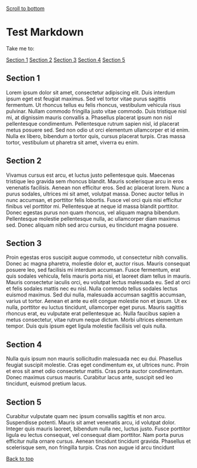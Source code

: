 <a id="scroll-to-top"></a>
[Scroll to bottom](#scroll-to-bottom)

# Test Markdown

Take me to:

[Section 1](#section1)
[Section 2](#section2)
[Section 3](#section3)
[Section 4](#section4)
[Section 5](#section5)

## <a id="section1"> **Section 1** <a> 

Lorem ipsum dolor sit amet, consectetur adipiscing elit. Duis interdum ipsum eget est feugiat maximus. Sed vel tortor vitae purus sagittis fermentum. Ut rhoncus tellus eu felis rhoncus, vestibulum vehicula risus pulvinar. Nullam commodo fringilla justo vitae commodo. Duis tristique nisl mi, at dignissim mauris convallis a. Phasellus placerat ipsum non nisl pellentesque condimentum. Pellentesque rutrum sapien nisl, id placerat metus posuere sed. Sed non odio ut orci elementum ullamcorper et id enim. Nulla ex libero, bibendum a tortor quis, cursus placerat turpis. Cras massa tortor, vestibulum ut pharetra sit amet, viverra eu enim.

## <a id="section2">**Section 2**<a>

Vivamus cursus est arcu, et luctus justo pellentesque quis. Maecenas tristique leo gravida sem rhoncus blandit. Mauris scelerisque arcu in eros venenatis facilisis. Aenean non efficitur eros. Sed ac placerat lorem. Nunc a purus sodales, ultrices mi sit amet, volutpat massa. Donec auctor tellus in nunc accumsan, et porttitor felis lobortis. Fusce vel orci quis nisi efficitur finibus vel porttitor mi. Pellentesque at neque id massa blandit porttitor. Donec egestas purus non quam rhoncus, vel aliquam magna bibendum. Pellentesque molestie pellentesque nulla, ac ullamcorper diam maximus sed. Donec aliquam nibh sed arcu cursus, eu tincidunt magna posuere.

## <a id="section3">**Section 3**<a> 

Proin egestas eros suscipit augue commodo, ut consectetur nibh convallis. Donec ac magna pharetra, molestie dolor et, auctor risus. Mauris consequat posuere leo, sed facilisis mi interdum accumsan. Fusce fermentum, erat quis sodales vehicula, felis mauris porta nisi, et laoreet diam tellus in mauris. Mauris consectetur iaculis orci, eu volutpat lectus malesuada eu. Sed at orci et felis sodales mattis nec eu nisl. Nulla commodo tellus sodales lectus euismod maximus. Sed dui nulla, malesuada accumsan sagittis accumsan, varius ut tortor. Aenean et ante eu elit congue molestie non et ipsum. Ut ex nulla, porttitor eu luctus tincidunt, ullamcorper eget purus. Mauris sagittis rhoncus erat, eu vulputate erat pellentesque ac. Nulla faucibus sapien a metus consectetur, vitae rutrum neque dictum. Morbi ultrices elementum tempor. Duis quis ipsum eget ligula molestie facilisis vel quis nulla.

##  <a id="section4">**Section 4**<a>

Nulla quis ipsum non mauris sollicitudin malesuada nec eu dui. Phasellus feugiat suscipit molestie. Cras eget condimentum ex, ut ultrices nunc. Proin et eros sit amet odio consectetur mattis. Cras porta auctor condimentum. Donec maximus cursus mauris. Curabitur lacus ante, suscipit sed leo tincidunt, euismod pretium lacus.

##  <a id="section5">**Section 5**<a>

Curabitur vulputate quam nec ipsum convallis sagittis et non arcu. Suspendisse potenti. Mauris sit amet venenatis arcu, id volutpat dolor. Integer quis mauris laoreet, bibendum nulla nec, luctus justo. Fusce porttitor ligula eu lectus consequat, vel consequat diam porttitor. Nam porta purus efficitur nulla ornare cursus. Aenean tincidunt tincidunt gravida. Phasellus et scelerisque sem, non fringilla turpis. Cras non augue id arcu tincidunt

[Back to top](#scroll-to-top)

<a id="scroll-to-bottom"></a>
